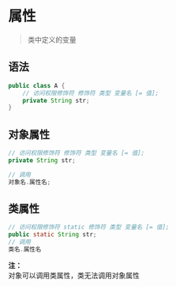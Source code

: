 # 属性

> 类中定义的变量

## 语法

```java
public class A {
    // 访问权限修饰符 修饰符 类型 变量名 [= 值];
    private String str;
}
```


## 对象属性

```java
// 访问权限修饰符 修饰符 类型 变量名 [= 值];
private String str;

// 调用
对象名.属性名;
```

## 类属性

```java
// 访问权限修饰符 static 修饰符 类型 变量名 [= 值];
public static String str;
// 调用
类名.属性名
```

**注：**  
    对象可以调用类属性，类无法调用对象属性
